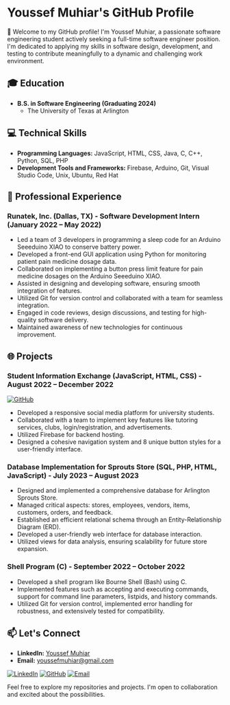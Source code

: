# Youssef Muhiar's GitHub Profile

👋 Welcome to my GitHub profile! I'm Youssef Muhiar, a passionate software engineering student actively seeking a full-time software engineer position. I'm dedicated to applying my skills in software design, development, and testing to contribute meaningfully to a dynamic and challenging work environment.

## 🎓 Education

- **B.S. in Software Engineering (Graduating 2024)**
  - The University of Texas at Arlington

## 💻 Technical Skills

- **Programming Languages:** JavaScript, HTML, CSS, Java, C, C++, Python, SQL, PHP
- **Development Tools and Frameworks:** Firebase, Arduino, Git, Visual Studio Code, Unix, Ubuntu, Red Hat

## 🚀 Professional Experience

### Runatek, Inc. (Dallas, TX) - Software Development Intern (January 2022 – May 2022)

- Led a team of 3 developers in programming a sleep code for an Arduino Seeeduino XIAO to conserve battery power.
- Developed a front-end GUI application using Python for monitoring patient pain medicine dosage data.
- Collaborated on implementing a button press limit feature for pain medicine dosages on the Arduino Seeeduino XIAO.
- Assisted in designing and developing software, ensuring smooth integration of features.
- Utilized Git for version control and collaborated with a team for seamless integration.
- Engaged in code reviews, design discussions, and testing for high-quality software delivery.
- Maintained awareness of new technologies for continuous improvement.

## 🌐 Projects

### Student Information Exchange (JavaScript, HTML, CSS) - August 2022 – December 2022

[![GitHub](https://img.shields.io/badge/GitHub-Repository-blue?style=for-the-badge&logo=github&logoColor=white)](https://github.com/YoussefMuhiar/Student-Social-Website.git)

- Developed a responsive social media platform for university students.
- Collaborated with a team to implement key features like tutoring services, clubs, login/registration, and advertisements.
- Utilized Firebase for backend hosting.
- Designed a cohesive navigation system and 8 unique button styles for a user-friendly interface.

### Database Implementation for Sprouts Store (SQL, PHP, HTML, JavaScript) - July 2023 – August 2023

- Designed and implemented a comprehensive database for Arlington Sprouts Store.
- Managed critical aspects: stores, employees, vendors, items, customers, orders, and feedback.
- Established an efficient relational schema through an Entity-Relationship Diagram (ERD).
- Developed a user-friendly web interface for database interaction.
- Utilized views for data analysis, ensuring scalability for future store expansion.

### Shell Program (C) - September 2022 – October 2022

- Developed a shell program like Bourne Shell (Bash) using C.
- Implemented features such as accepting and executing commands, support for command line parameters, listpids, and history commands.
- Utilized Git for version control, implemented error handling for robustness, and extensively tested for compatibility.

## 📫 Let's Connect

- **LinkedIn:** [Youssef Muhiar](https://www.linkedin.com/in/youssef-muhiar/)
- **Email:** youssefmuhiar@gmail.com

[![LinkedIn](https://img.shields.io/badge/LinkedIn-Youssef%20Muhiar-blue?style=for-the-badge&logo=linkedin&logoColor=white)](https://www.linkedin.com/in/youssef-muhiar/)
[![GitHub](https://img.shields.io/badge/GitHub-YoussefMuhiar-gray?style=for-the-badge&logo=github&logoColor=white)](https://github.com/YoussefMuhiar)
[![Email](https://img.shields.io/badge/Email-youssefmuhiar%40gmail.com-red?style=for-the-badge&logo=gmail&logoColor=white)](mailto:youssefmuhiar@gmail.com)

Feel free to explore my repositories and projects. I'm open to collaboration and excited about the possibilities.
